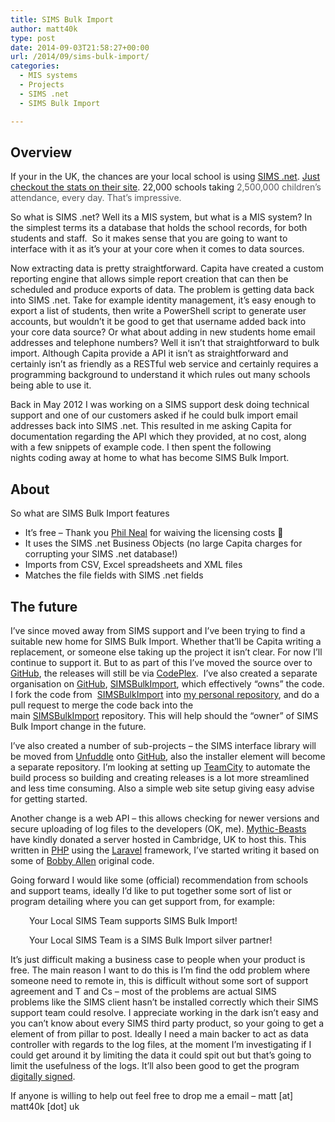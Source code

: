 ```yaml
---
title: SIMS Bulk Import
author: matt40k
type: post
date: 2014-09-03T21:58:27+00:00
url: /2014/09/sims-bulk-import/
categories:
  - MIS systems
  - Projects
  - SIMS .net
  - SIMS Bulk Import

---
```

## Overview

If your in the UK, the chances are your local school is using <a href="http://www.capita-sims.co.uk/" target="_blank" rel="nofollow">SIMS .net</a>. <a href="http://web.archive.org/web/20150909213728/http://www.capita-sims.co.uk/facts-and-figures" target="_blank" rel="nofollow">Just checkout the stats on their site</a>. 22,000 schools taking <span style="color: #57585a;">2,500,000 children&#8217;s attendance, every day. That&#8217;s impressive.</span>

So what is SIMS .net? Well its a MIS system, but what is a MIS system? In the simplest terms its a database that holds the school records, for both students and staff.  So it makes sense that you are going to want to interface with it as it&#8217;s your at your core when it comes to data sources.

Now extracting data is pretty straightforward. Capita have created a custom reporting engine that allows simple report creation that can then be scheduled and produce exports of data. The problem is getting data back into SIMS .net. Take for example identity management, it&#8217;s easy enough to export a list of students, then write a PowerShell script to generate user accounts, but wouldn&#8217;t it be good to get that username added back into your core data source? Or what about adding in new students home email addresses and telephone numbers? Well it isn&#8217;t that straightforward to bulk import. Although Capita provide a API it isn&#8217;t as straightforward and certainly isn&#8217;t as friendly as a RESTful web service and certainly requires a programming background to understand it which rules out many schools being able to use it.

Back in May 2012 I was working on a SIMS support desk doing technical support and one of our customers asked if he could bulk import email addresses back into SIMS .net. This resulted in me asking Capita for documentation regarding the API which they provided, at no cost, along with a few snippets of example code. I then spent the following nights coding away at home to what has become SIMS Bulk Import.

## About

So what are SIMS Bulk Import features

  * It&#8217;s free &#8211; Thank you <a href="https://twitter.com/phil_neal" target="_blank" rel="nofollow">Phil Neal</a> for waiving the licensing costs 🙂
  * It uses the SIMS .net Business Objects (no large Capita charges for corrupting your SIMS .net database!)
  * Imports from CSV, Excel spreadsheets and XML files
  * Matches the file fields with SIMS .net fields

## The future

I&#8217;ve since moved away from SIMS support and I&#8217;ve been trying to find a suitable new home for SIMS Bulk Import. Whether that&#8217;ll be Capita writing a replacement, or someone else taking up the project it isn&#8217;t clear. For now I&#8217;ll continue to support it. But to as part of this I&#8217;ve moved the source over to <a href="https://github.com/SIMSBulkImport" target="_blank" rel="nofollow">GitHub</a>, the releases will still be via <a href="http://simsbulkimport.uk/" target="_blank" rel="nofollow">CodePlex</a>.  I&#8217;ve also created a separate organisation on <a href="https://github.com/SIMSBulkImport" target="_blank" rel="nofollow">GitHub</a>, <a href="https://github.com/SIMSBulkImport" target="_blank" rel="nofollow">SIMSBulkImport</a>, which effectively &#8220;owns&#8221; the code. I fork the code from  <a href="https://github.com/SIMSBulkImport" target="_blank" rel="nofollow">SIMSBulkImport</a> into <a href="https://github.com/matt40k" target="_blank" rel="nofollow">my personal repository</a>, and do a pull request to merge the code back into the main <a href="https://github.com/SIMSBulkImport" target="_blank" rel="nofollow">SIMSBulkImport</a> repository. This will help should the &#8220;owner&#8221; of SIMS Bulk Import change in the future.

I&#8217;ve also created a number of sub-projects &#8211; the SIMS interface library will be moved from <a href="https://unfuddle.com/" target="_blank" rel="nofollow">Unfuddle</a> onto <a href="https://github.com/SIMSBulkImport" target="_blank" rel="nofollow">GitHub</a>, also the installer element will become a separate repository. I&#8217;m looking at setting up <a href="http://www.jetbrains.com/teamcity/" target="_blank" rel="nofollow">TeamCity</a> to automate the build process so building and creating releases is a lot more streamlined and less time consuming. Also a simple web site setup giving easy advise for getting started.

Another change is a web API &#8211; this allows checking for newer versions and secure uploading of log files to the developers (OK, me). <a href="https://www.mythic-beasts.com/" target="_blank" rel="nofollow">Mythic-Beasts</a> have kindly donated a server hosted in Cambridge, UK to host this. This written in <a href="http://www.php.net/" target="_blank" rel="nofollow">PHP</a> using the <a href="http://laravel.com/" target="_blank" rel="nofollow">Laravel</a> framework, I&#8217;ve started writing it based on some of <a href="http://bobbyallen.me/" target="_blank" rel="nofollow">Bobby Allen</a> original code.

Going forward I would like some (official) recommendation from schools and support teams, ideally I&#8217;d like to put together some sort of list or program detailing where you can get support from, for example:

<p style="padding-left: 30px;">
  Your Local SIMS Team supports SIMS Bulk Import!
</p>

<p style="padding-left: 30px;">
  Your Local SIMS Team is a SIMS Bulk Import silver partner!
</p>

It&#8217;s just difficult making a business case to people when your product is free. The main reason I want to do this is I&#8217;m find the odd problem where someone need to remote in, this is difficult without some sort of support agreement and T and Cs &#8211; most of the problems are actual SIMS problems like the SIMS client hasn&#8217;t be installed correctly which their SIMS support team could resolve. I appreciate working in the dark isn&#8217;t easy and you can&#8217;t know about every SIMS third party product, so your going to get a element of from pillar to post. Ideally I need a main backer to act as data controller with regards to the log files, at the moment I&#8217;m investigating if I could get around it by limiting the data it could spit out but that&#8217;s going to limit the usefulness of the logs. It&#8217;ll also been good to get the program <a href="http://en.wikipedia.org/wiki/Digital_signature" target="_blank" rel="nofollow">digitally signed</a>.

If anyone is willing to help out feel free to drop me a email &#8211; matt [at] matt40k [dot] uk
